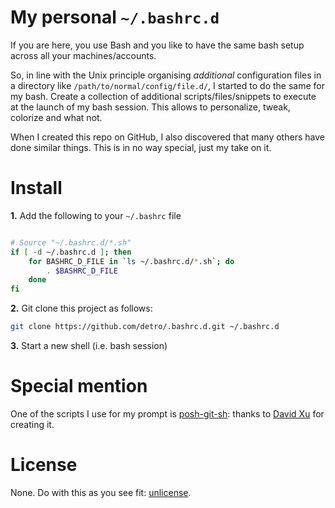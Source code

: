 # My personal `~/.bashrc.d`

If you are here, you use Bash and you like to have the same bash setup across all your machines/accounts.

So, in line with the Unix principle organising _additional_ configuration files in a directory like `/path/to/normal/config/file.d/`,
I started to do the same for my bash. Create a collection of additional scripts/files/snippets to execute at the launch of my bash session.
This allows to personalize, tweak, colorize and what not.

When I created this repo on GitHub, I also discovered that many others have done similar things. This is in no way special, just my take on it.

# Install

**1.** Add the following to your `~/.bashrc` file
```bash

# Source "~/.bashrc.d/*.sh"
if [ -d ~/.bashrc.d ]; then
    for BASHRC_D_FILE in `ls ~/.bashrc.d/*.sh`; do
        . $BASHRC_D_FILE
    done
fi

```
**2.** Git clone this project as follows:
```bash
git clone https://github.com/detro/.bashrc.d.git ~/.bashrc.d
```
**3.** Start a new shell (i.e. bash session)

# Special mention

One of the scripts I use for my prompt is [posh-git-sh](https://github.com/lyze/posh-git-sh): thanks to [David Xu](https://github.com/lyze) for creating it.

# License

None. Do with this as you see fit: [unlicense](http://unlicense.org/).
